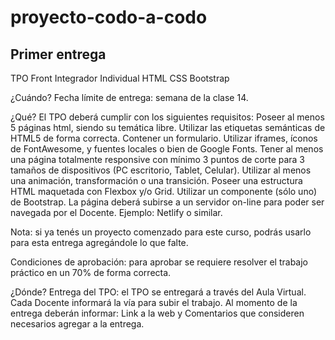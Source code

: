 # proyecto-codo-a-codo

## Primer entrega
TPO Front Integrador Individual
HTML CSS Bootstrap

¿Cuándo?
Fecha límite de entrega: semana de la clase 14.

¿Qué?
El TPO deberá cumplir con los siguientes requisitos:
Poseer al menos 5 páginas html, siendo su temática libre.
Utilizar las etiquetas semánticas de HTML5 de forma correcta.
Contener un formulario.
Utilizar iframes, íconos de FontAwesome, y fuentes locales o bien de Google Fonts.
Tener al menos una página totalmente responsive con mínimo 3 puntos de corte para 3 tamaños de dispositivos (PC escritorio, Tablet, Celular).
Utilizar al menos una animación, transformación o una transición.
Poseer una estructura HTML maquetada con Flexbox y/o Grid.
Utilizar un componente (sólo uno) de Bootstrap.
La página deberá subirse a un servidor on-line para poder ser navegada por el Docente. Ejemplo: Netlify o similar.

Nota: si ya tenés un proyecto comenzado para este curso, podrás usarlo para esta entrega agregándole lo que falte.

Condiciones de aprobación: para aprobar se requiere resolver el trabajo práctico en un 70% de forma correcta.

¿Dónde?
Entrega del TPO: el TPO se entregará a través del Aula Virtual. Cada Docente informará la vía para subir el trabajo. Al momento de la entrega deberán informar: Link a la web y Comentarios que consideren necesarios agregar a la entrega.
